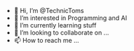 - 👋 Hi, I’m @TechnicToms
- 👀 I’m interested in Programming and AI
- 🌱 I’m currently learning stuff
- 💞️ I’m looking to collaborate on ...
- 📫 How to reach me ...

<!---
TechnicToms/TechnicToms is a ✨ special ✨ repository because its `README.md` (this file) appears on your GitHub profile.
You can click the Preview link to take a look at your changes.
--->
